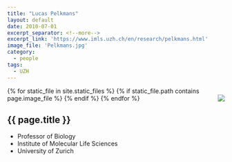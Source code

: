 ```yaml
---
title: "Lucas Pelkmans"
layout: default
date: 2010-07-01
excerpt_separator: <!--more-->
excerpt_link: 'https://www.imls.uzh.ch/en/research/pelkmans.html'
image_file: 'Pelkmans.jpg'
category:
  - people
tags:
  - UZH
---
```


{% for static_file in site.static_files %}
  {% if static_file.path contains page.image_file %}
<img style="float: right; max-width: 60px;" src="{{ static_file.path | relative_url}}" />
  {% endif %}
{% endfor %}

## {{ page.title }}

* Professor of Biology
* Institute of Molecular Life Sciences 
* University of Zurich

<!--more-->





